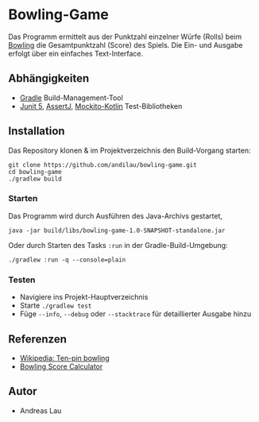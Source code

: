 # Bowling-Game

Das Programm ermittelt aus der Punktzahl einzelner Würfe (Rolls)
beim [Bowling](https://de.wikipedia.org/wiki/Bowlingregeln) die Gesamtpunktzahl (Score) des Spiels. Die Ein- und Ausgabe erfolgt über ein einfaches Text-Interface.

## Abhängigkeiten

- [Gradle](https://gradle.org) Build-Management-Tool
- [Junit 5](https://junit.org/junit5/), [AssertJ](https://assertj.github.io/doc/), [Mockito-Kotlin](https://github.com/mockito/mockito-kotlin) Test-Bibliotheken

## Installation

Das Repository klonen & im Projektverzeichnis den Build-Vorgang starten:

```shell
git clone https://github.com/andilau/bowling-game.git
cd bowling-game
./gradlew build
```

### Starten

Das Programm wird durch Ausführen des Java-Archivs gestartet,
```shell
java -jar build/libs/bowling-game-1.0-SNAPSHOT-standalone.jar 
```

Oder durch Starten des Tasks `:run` in der Gradle-Build-Umgebung:
```shell
./gradlew :run -q --console=plain
```

### Testen

- Navigiere ins Projekt-Hauptverzeichnis
- Starte `./gradlew test`
- Füge `--info`, `--debug` oder `--stacktrace` für detaillierter Ausgabe hinzu

## Referenzen

- [Wikipedia: Ten-pin bowling](https://en.wikipedia.org/wiki/Ten-pin_bowling#Scoring)
- [Bowling Score Calculator](https://bowlinggenius.com/#)

## Autor

- Andreas Lau